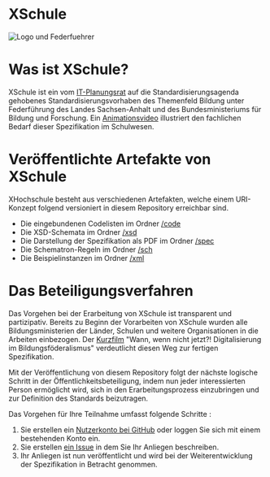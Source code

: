 # XSchule

![Logo und Federfuehrer](https://www.xschule.digital/web/sites/default/files/rsz_2021_02_18_logo_xschule.png)


# Was ist XSchule?

XSchule ist ein vom [IT-Planungsrat](https://www.it-planungsrat.de/beschluss/beschluss-2021-42) auf die Standardisierungsagenda gehobenes Standardisierungsvorhaben des Themenfeld Bildung unter Federführung des Landes Sachsen-Anhalt und des Bundesministeriums für Bildung und Forschung. Ein [Animationsvideo](https://youtu.be/_G0x8sDEKas) illustriert den fachlichen Bedarf dieser Spezifikation im Schulwesen.

# Veröffentlichte Artefakte von XSchule

XHochschule besteht aus verschiedenen Artefakten, welche einem URI-Konzept folgend versioniert in diesem Repository erreichbar sind. 

* Die eingebundenen Codelisten im Ordner [/code](https://github.com/OZG-TFBildung/XSchule/tree/main/code)
* Die XSD-Schemata im Ordner [/xsd](https://github.com/OZG-TFBildung/XSchule/tree/main/xsd)
* Die Darstellung der Spezifikation als PDF im Ordner [/spec](https://github.com/OZG-TFBildung/XSchule/tree/main/spec)
* Die Schematron-Regeln im Ordner [/sch](https://github.com/OZG-TFBildung/XSchule/tree/main/sch)
* Die Beispielinstanzen im Ordner [/xml](https://github.com/OZG-TFBildung/XSchule/tree/main/xml)

# Das Beteiligungsverfahren

Das Vorgehen bei der Erarbeitung von XSchule ist transparent und partizipativ. Bereits zu Beginn der Vorarbeiten von XSchule wurden alle Bildungsministerien der Länder, Schulen und weitere Organisationen in die Arbeiten einbezogen. Der [Kurzfilm](https://youtu.be/mzUE9pdrNmc) "Wann, wenn nicht jetzt?! Digitalisierung im Bildungsföderalismus" verdeutlicht diesen Weg zur fertigen Spezifikation.

Mit der Veröffentlichung von diesem Repository folgt der nächste logische Schritt in der Öffentlichkeitsbeteiligung, indem nun jeder interessierten Person ermöglicht wird, sich in den Erarbeitungsprozess einzubringen und  zur Definition des Standards beizutragen. 

Das Vorgehen für Ihre Teilnahme umfasst folgende Schritte :

1. Sie erstellen ein [Nutzerkonto bei GitHub](https://github.com/join?ref_cta=Sign+up) oder loggen Sie sich mit einem bestehenden Konto ein.
2. Sie erstellen [ein Issue](https://github.com/OZG-TFBildung/XSchule/issues/new/choose) in dem Sie Ihr Anliegen beschreiben.
3. Ihr Anliegen ist nun veröffentlicht und wird bei der Weiterentwicklung der Spezifikation in Betracht genommen.
